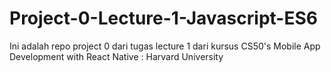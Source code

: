 # Project-0-Lecture-1-Javascript-ES6
Ini adalah repo project 0 dari tugas lecture 1 dari kursus CS50's Mobile App Development with React Native : Harvard University
